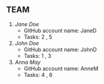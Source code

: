 ## TEAM
1. *Jane Doe*
   - GitHub account name: JaneD
   - Tasks: 2 , 5
2. *John Doe*
   - GitHub account name: JohnD
   - Tasks: 1 , 3
3. *Anna May*
   - GitHub account name: AnneM
   - Tasks: 4 , 6

